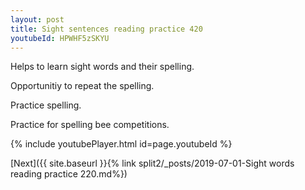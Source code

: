 ```yaml
---
layout: post
title: Sight sentences reading practice 420
youtubeId: HPWHF5zSKYU
---
```

 
 
Helps to learn sight words and their spelling.

Opportunitiy to repeat the spelling. 

Practice spelling. 
 
Practice for spelling bee competitions. 
 
{% include youtubePlayer.html id=page.youtubeId %}
 
 

[Next]({{ site.baseurl }}{% link  split2/_posts/2019-07-01-Sight words reading practice 220.md%})
 
